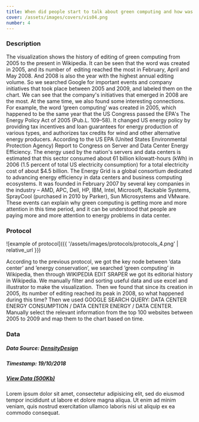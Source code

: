 ```yaml
---
title: When did people start to talk about green computing and how was it evolved?
cover: /assets/images/covers/vis04.png
number: 4
---
```

### Description
The visualization shows the history of editing of green computing from 2005 to the present in Wikipedia. It can be seen that the word was created in 2005, and its number of  editing reached the most in February, April and May 2008. And 2008 is also the year with the highest annual editing volume. So we searched Google for important events and company initiatives that took place between 2005 and 2009, and labeled them on the chart. We can see that the company's initiatives that emerged in 2008 are the most. At the same time, we also found some interesting connections. For example, the word ‘green computing’ was created in 2005, which happened to be the same year that the US Congress passed the EPA's The Energy Policy Act of 2005 (Pub.L. 109–58). It changed US energy policy by providing tax incentives and loan guarantees for energy production of various types, and authorizes tax credits for wind and other alternative energy producers. According to the US EPA (United States Environmental Protection Agency) Report to Congress on Server and Data Center Energy Efficiency. The energy used by the nation's servers and data centers is estimated that this sector consumed about 61 billion kilowatt-hours (kWh) in 2006 (1.5 percent of total US electricity consumption) for a total electricity cost of about $4.5 billion.
The Energy Grid is a global consortium dedicated to advancing energy efficiency in data centers and business computing ecosystems. It was founded in February 2007 by several key companies in the industry – AMD, APC, Dell, HP, IBM, Intel, Microsoft, Rackable Systems, SprayCool (purchased in 2010 by Parker), Sun Microsystems and VMware. These events can explain why green computing is getting more and more attention in this time period, and it can be understood that people are paying more and more attention to energy problems in data center.


### Protocol
![example of protocol]({{ '/assets/images/protocols/protocols_4.png' | relative_url }})

According to the previous protocol, we got the key node between ‘data center’ and ’energy conservation’, we searched ’green computing’ in Wikipedia, then through WIKIPEDIA EDIT SRAPER we got its editorial history in Wikipedia. We manually filter and sorting useful data and use excel and illustrator to make the visualization. 
Then we found that since its creation in 2005, its number of editing reached its peak in 2008, so what happened during this time? Then we used GOOGLE SEARCH
QUERY: DATA CENTER ENERGY CONSUMPTION / DATA CENTER ENERGY / DATA CENTER. Manually select the relevant information from the top 100 websites between 2005 to 2009 and map them to the chart based on time.


### Data
##### Data Source: [DensityDesign](http://densitydesign.org/)
##### Timestamp: 19/10/2018
##### [View Data (500Kb)](http://densitydesign.org/)
Lorem ipsum dolor sit amet, consectetur adipisicing elit, sed do eiusmod tempor incididunt ut labore et dolore magna aliqua.
Ut enim ad minim veniam, quis nostrud exercitation ullamco laboris nisi ut aliquip ex ea commodo consequat.
